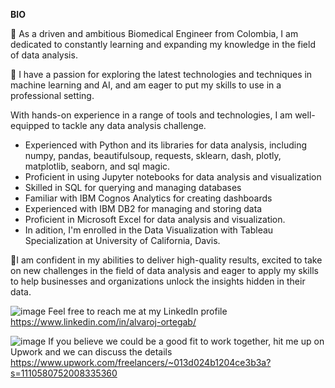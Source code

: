 **BIO**

👋 As a driven and ambitious Biomedical Engineer from Colombia, I am dedicated to constantly learning and expanding my knowledge in the field of data analysis. 

👀 I have a passion for exploring the latest technologies and techniques in machine learning and AI, and am eager to put my skills to use in a professional setting.

With hands-on experience in a range of tools and technologies, I am well-equipped to tackle any data analysis challenge.

- Experienced with Python and its libraries for data analysis, including numpy, pandas, beautifulsoup, requests, sklearn, dash, plotly, matplotlib, seaborn, and sql magic.
- Proficient in using Jupyter notebooks for data analysis and visualization
- Skilled in SQL for querying and managing databases
- Familiar with IBM Cognos Analytics for creating dashboards
- Experienced with IBM DB2 for managing and storing data
- Proficient in Microsoft Excel for data analysis and visualization.
- In adition, I'm enrolled in the Data Visualization with Tableau Specialization at University of California, Davis.

💞️I am confident in my abilities to deliver high-quality results, excited to take on new challenges in the field of data analysis and eager to apply my skills to help businesses and organizations unlock the insights hidden in their data.

![image](https://user-images.githubusercontent.com/102632925/235557714-5a4b56ff-0c5e-427c-a435-e0e353eebc04.png) Feel free to reach me at my LinkedIn profile https://www.linkedin.com/in/alvaroj-ortegab/

![image](https://user-images.githubusercontent.com/102632925/235557685-41767055-f1cb-4772-8698-6a6e5c4ef186.png) If you believe we could be a good fit to work together, hit me up on Upwork and we can discuss the details https://www.upwork.com/freelancers/~013d024b1204ce3b3a?s=1110580752008335360



